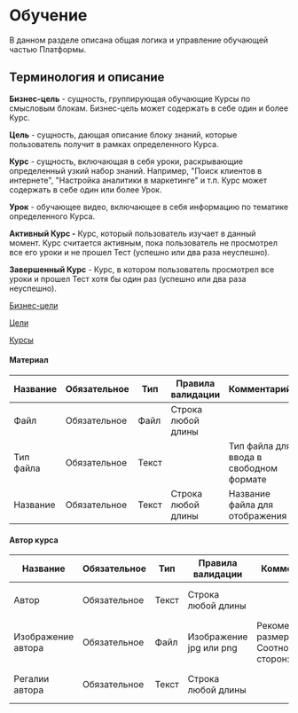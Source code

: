 Обучение
========

В данном разделе описана общая логика и управление обучающей частью Платформы.

Терминология и описание
-----------------------

**Бизнес-цель** - сущность, группирующая обучающие Курсы по смысловым блокам. Бизнес-цель может содержать в себе один и более Курс.

**Цель** - сущность, дающая описание блоку знаний, которые пользователь получит в рамках определенного Курса.

**Курс** - сущность, включающая в себя уроки, раскрывающие определенный узкий набор знаний. Например, "Поиск клиентов в интернете", "Настройка аналитики в маркетинге" и т.п. Курс может содержать в себе один или более Урок.

**Урок** - обучающее видео, включающее в себя информацию по тематике определенного Курса.

**Активный Курс -** Курс, который пользователь изучает в данный момент. Курс считается активным, пока пользователь не просмотрел все его уроки и не прошел Тест (успешно или два раза неуспешно).

**Завершенный Курс** - Курс, в котором пользователь просмотрел все уроки и прошел Тест хотя бы один раз (успешно или два раза неуспешно).

[Бизнес-цели](./online_magazine/Business_goals.md)

[Цели](./online_magazine/Goals.md)

[Курсы](./online_magazine/Courses.md)

#### Материал

| Название | Обязательное | Тип | Правила валидации | Комментарий | Использование |
| --- | --- | --- | --- | --- | --- |
| Файл | Обязательное | Файл | Строка любой длины |     | Сайт + Мобильное приложение |
| Тип файла  | Обязательное | Текст |     | Тип файла для ввода в свободном формате | Сайт + Мобильное приложение |
| Название  | Обязательное | Текст | Строка любой длины | Название файла для отображения | Сайт + Мобильное приложение |



#### Автор курса

| Название | Обязательное | Тип | Правила валидации | Комментарий | Использование |
| --- | --- | --- | --- | --- | --- |
| Автор  | Обязательное | Текст | Строка любой длины |     | Сайт + Мобильное приложение |
| Изображение автора  | Обязательное | Файл | Изображение jpg или png | Рекомендуемый размер: любой. Соотношение сторон: 1:1 | Сайт + Мобильное приложение |
| Регалии автора  | Обязательное | Текст | Строка любой длины |     | Сайт + Мобильное приложение |